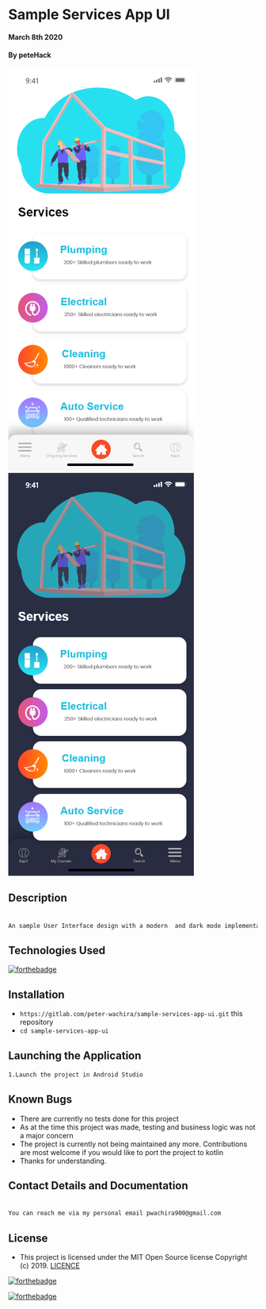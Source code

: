 # Sample Services App UI
#### March 8th 2020
#### By **peteHack**
![](screenshots/services1.png)
![](screenshots/services2.png)

## Description

```bash

An sample User Interface design with a modern  and dark mode implementation.

```
## Technologies Used
[![forthebadge](https://forthebadge.com/images/badges/made-with-java.svg)](https://forthebadge.com)



## Installation
* `https://gitlab.com/peter-wachira/sample-services-app-ui.git` this repository
* `cd sample-services-app-ui`

## Launching the Application

```bash
1.Launch the project in Android Studio

```



## Known Bugs

- There are currently no tests done for this project
- As at the time this project was made, testing and business logic was not a major concern 
- The project is currently not being maintained any more. Contributions are most welcome if you would like to port the project to kotlin
- Thanks for understanding.


## Contact Details and Documentation

```bash

You can reach me via my personal email pwachira900@gmail.com

```



## License

- This project is licensed under the MIT Open Source license Copyright (c) 2019. [LICENCE](https://gitlab.com/peter-wachira/sample-services-app-ui/-/blob/developement/LICENSE)

[![forthebadge](https://forthebadge.com/images/badges/powered-by-electricity.svg)](https://forthebadge.com)

[![forthebadge](https://forthebadge.com/images/badges/makes-people-smile.svg)](https://forthebadge.com)
